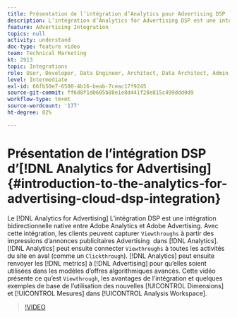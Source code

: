 ```yaml
---
title: Présentation de l’intégration d’Analytics pour Advertising DSP
description: L’intégration d’Analytics for Advertising DSP est une intégration bidirectionnelle native entre Adobe Analytics et Adobe Advertising. Avec cette intégration, les clients peuvent capturer Viewthroughs à partir des impressions d’annonces publicitaires Advertising  dans Analytics. Analytics peut ensuite connecter Viewthroughs à toutes les activités du site en aval (comme un Clickthrough). Analytics peut ensuite renvoyer les mesures à Advertising Cloud pour qu’elles soient utilisées dans les modèles d’offres algorithmiques avancés. Cette vidéo présente ce qu’est Viewthrough, les avantages de l’intégration et quelques exemples de base de l’utilisation des nouvelles Dimensions et Mesures dans Analysis Workspace.
feature: Advertising Integration
topics: null
activity: understand
doc-type: feature video
team: Technical Marketing
kt: 2913
topic: Integrations
role: User, Developer, Data Engineer, Architect, Data Architect, Admin, Leader
level: Intermediate
exl-id: 66fb50e7-6500-4b16-beab-7ceac17f9245
source-git-commit: ff6d8f1d0605b88e1e8d441f28e815c499ddd0d9
workflow-type: tm+mt
source-wordcount: '177'
ht-degree: 82%

---
```


# Présentation de l’intégration DSP d’[!DNL Analytics for Advertising] {#introduction-to-the-analytics-for-advertising-cloud-dsp-integration}

Le [!DNL Analytics for Advertising] L’intégration DSP est une intégration bidirectionnelle native entre Adobe Analytics et Adobe Advertising. Avec cette intégration, les clients peuvent capturer `Viewthroughs` à partir des impressions d’annonces publicitaires Advertising  dans [!DNL Analytics]. [!DNL Analytics] peut ensuite connecter `Viewthroughs` à toutes les activités du site en aval (comme un `Clickthrough`). [!DNL Analytics] peut ensuite renvoyer les [!DNL metrics] à [!DNL Advertising] pour qu’elles soient utilisées dans les modèles d’offres algorithmiques avancés. Cette vidéo présente ce qu’est `Viewthrough`, les avantages de l’intégration et quelques exemples de base de l’utilisation des nouvelles [!UICONTROL Dimensions] et [!UICONTROL Mesures] dans [!UICONTROL Analysis Workspace].

>[!VIDEO](https://video.tv.adobe.com/v/27237/?quality=9)
